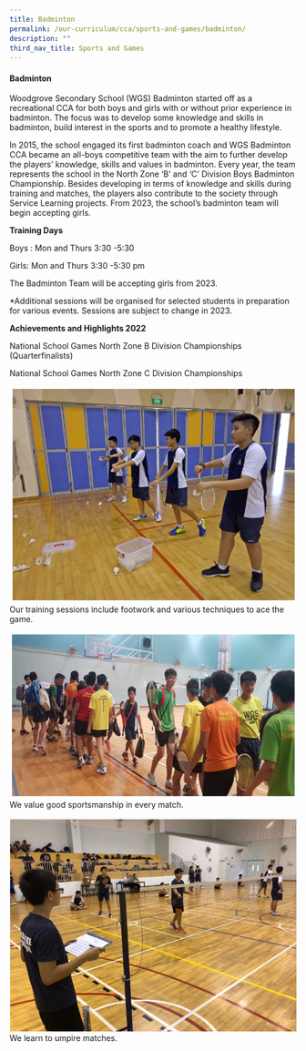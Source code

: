 ```yaml
---
title: Badminton
permalink: /our-curriculum/cca/sports-and-games/badminton/
description: ""
third_nav_title: Sports and Games
---
```

#### Badminton

Woodgrove Secondary School (WGS) Badminton started off as a recreational CCA for both boys and girls with or without prior experience in badminton. The focus was to develop some knowledge and skills in badminton, build interest in the sports and to promote a healthy lifestyle.

In 2015, the school engaged its first badminton coach and WGS Badminton CCA became an all-boys competitive team with the aim to further develop the players’ knowledge, skills and values in badminton. Every year, the team represents the school in the North Zone ‘B’ and ‘C’ Division Boys Badminton Championship. Besides developing in terms of knowledge and skills during training and matches, the players also contribute to the society through Service Learning projects. From 2023, the school’s badminton team will begin accepting girls. 

**Training Days**

Boys : Mon and Thurs 3:30 -5:30

Girls: Mon and Thurs 3:30 -5:30 pm 

The Badminton Team will be accepting girls from 2023.

\*Additional sessions will be organised for selected students in preparation for various events. Sessions are subject to change in 2023.

**Achievements and Highlights 2022**

National School Games North Zone B Division Championships (Quarterfinalists)

National School Games North Zone C Division Championships

![](/images/CCAs/Badminton/Badminton%201.png)
Our training sessions include footwork and various techniques to ace the game.

![](/images/CCAs/Badminton/Badminton%202.png)
We value good sportsmanship in every match.

![](/images/CCAs/Badminton/Badminton%203.png)
We learn to umpire matches.